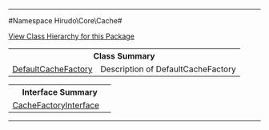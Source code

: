 

- - -

#Namespace Hirudo\Core\Cache#

<div><a href='https://github.com/JeyDotC/Hirudo-docs/blob/master/Hirudo/Core/Cache//package-tree.md'>View Class Hierarchy for this Package</a></div>

<table class="title">
<tr><th colspan="2" class="title">Class Summary</th></tr>
<tr><td class="name"><a href="https://github.com/JeyDotC/Hirudo-docs/blob/master/Hirudo/Core/Cache/DefaultCacheFactory.md">DefaultCacheFactory</a></td><td class="description">Description of DefaultCacheFactory</td></tr>
</table>

<table class="title">
<tr><th colspan="2" class="title">Interface Summary</th></tr>
<tr><td class="name"><a href="https://github.com/JeyDotC/Hirudo-docs/blob/master/Hirudo/Core/Cache/CacheFactoryInterface.md">CacheFactoryInterface</a></td><td class="description"></td></tr>
</table>

- - -

